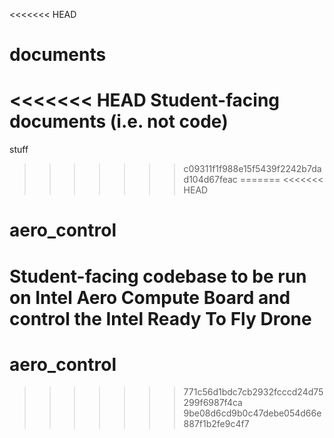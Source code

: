 <<<<<<< HEAD
# documents
<<<<<<< HEAD
Student-facing documents (i.e. not code)
=======
stuff
>>>>>>> c09311f1f988e15f5439f2242b7dad104d67feac
=======
<<<<<<< HEAD
# aero_control
Student-facing codebase to be run on Intel Aero Compute Board and control the Intel Ready To Fly Drone
=======
# aero_control
>>>>>>> 771c56d1bdc7cb2932fcccd24d75299f6987f4ca
>>>>>>> 9be08d6cd9b0c47debe054d66e887f1b2fe9c4f7
